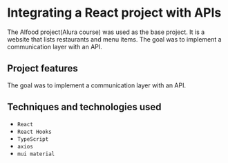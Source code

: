 # Integrating a React project with APIs

The Alfood project(Alura course) was used as the base project. 
It is a website that lists restaurants and menu items. The goal was to implement a communication layer with an API.

## Project features
The goal was to implement a communication layer with an API.

## Techniques and technologies used

- `React`
- `React Hooks`
- `TypeScript`
- `axios`
- `mui material`
